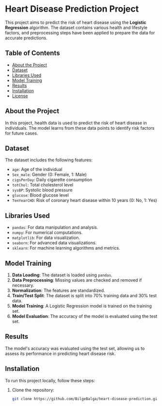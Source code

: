 # Heart Disease Prediction Project

This project aims to predict the risk of heart disease using the **Logistic Regression** algorithm. The dataset contains various health and lifestyle factors, and preprocessing steps have been applied to prepare the data for accurate predictions.

## Table of Contents

- [About the Project](#about-the-project)
- [Dataset](#dataset)
- [Libraries Used](#libraries-used)
- [Model Training](#model-training)
- [Results](#results)
- [Installation](#installation)
- [License](#license)

## About the Project

In this project, health data is used to predict the risk of heart disease in individuals. The model learns from these data points to identify risk factors for future cases.

## Dataset

The dataset includes the following features:
- `age`: Age of the individual
- `Sex_male`: Gender (0: Female, 1: Male)
- `cigsPerDay`: Daily cigarette consumption
- `totChol`: Total cholesterol level
- `sysBP`: Systolic blood pressure
- `glucose`: Blood glucose level
- `TenYearCHD`: Risk of coronary heart disease within 10 years (0: No, 1: Yes)

## Libraries Used

- `pandas`: For data manipulation and analysis.
- `numpy`: For numerical computations.
- `matplotlib`: For data visualization.
- `seaborn`: For advanced data visualizations.
- `sklearn`: For machine learning algorithms and metrics.

## Model Training

1. **Data Loading**: The dataset is loaded using `pandas`.
2. **Data Preprocessing**: Missing values are checked and removed if necessary.
3. **Normalization**: The features are standardized.
4. **Train/Test Split**: The dataset is split into 70% training data and 30% test data.
5. **Model Training**: A Logistic Regression model is trained on the training set.
6. **Model Evaluation**: The accuracy of the model is evaluated using the test set.

## Results

The model's accuracy was evaluated using the test set, allowing us to assess its performance in predicting heart disease risk.

## Installation

To run this project locally, follow these steps:

1. Clone the repository:
   ```bash
   git clone https://github.com/BilgeBalga/heart-disease-prediction.git
